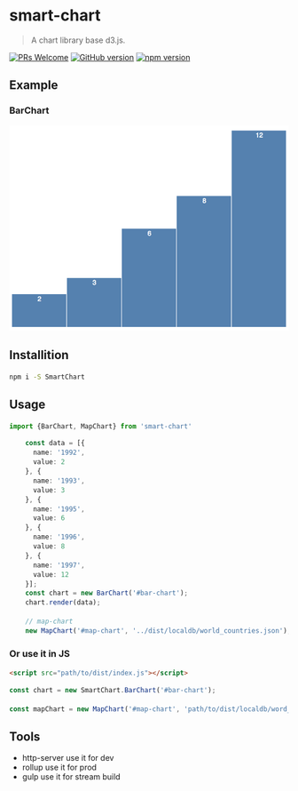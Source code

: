 # smart-chart

> A chart library base d3.js.

 [![PRs Welcome](https://img.shields.io/badge/PRs-welcome-brightgreen.svg?style=flat-square)](http://makeapullrequest.com)  [![GitHub version](https://badge.fury.io/gh/TaylorPzreal%2Fsmart-chart.svg)](https://badge.fury.io/gh/TaylorPzreal%2Fsmart-chart)
[![npm version](https://badge.fury.io/js/smart-chart.svg)](https://badge.fury.io/js/smart-chart)

## Example

### BarChart

![BarChart](./docs/bar.png)

## Installition

```bash
npm i -S SmartChart
```

## Usage

```ts
import {BarChart, MapChart} from 'smart-chart'
```

```ts
    const data = [{
      name: '1992',
      value: 2
    }, {
      name: '1993',
      value: 3
    }, {
      name: '1995',
      value: 6
    }, {
      name: '1996',
      value: 8
    }, {
      name: '1997',
      value: 12
    }];
    const chart = new BarChart('#bar-chart');
    chart.render(data);

    // map-chart
    new MapChart('#map-chart', '../dist/localdb/world_countries.json');
```

### Or use it in JS

```html
<script src="path/to/dist/index.js"></script>
```

```js
const chart = new SmartChart.BarChart('#bar-chart');

const mapChart = new MapChart('#map-chart', 'path/to/dist/localdb/word_countries.json');
```

## Tools

- http-server use it for dev
- rollup use it for prod
- gulp use it for stream build

